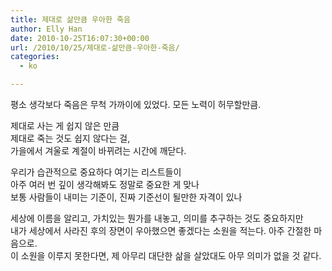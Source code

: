 ```yaml
---
title: 제대로 삶만큼 우아한 죽음
author: Elly Han
date: 2010-10-25T16:07:30+00:00
url: /2010/10/25/제대로-삶만큼-우아한-죽음/
categories:
  - ko

---
```

평소 생각보다 죽음은 무척 가까이에 있었다. 모든 노력이 허무할만큼.  
  
제대로 사는 게 쉽지 않은 만큼  
제대로 죽는 것도 쉽지 않다는 걸,  
가을에서 겨울로 계절이 바뀌려는 시간에 깨닫다.  
  
우리가 습관적으로 중요하다 여기는 리스트들이  
아주 여러 번 깊이 생각해봐도 정말로 중요한 게 맞나  
보통 사람들이 내미는 기준이, 진짜 기준선이 될만한 자격이 있나  
  
세상에 이름을 알리고, 가치있는 뭔가를 내놓고, 의미를 추구하는 것도 중요하지만  
내가 세상에서 사라진 후의 장면이 우아했으면 좋겠다는 소원을 적는다. 아주 간절한 마음으로.  
이 소원을 이루지 못한다면, 제 아무리 대단한 삶을 살았대도 아무 의미가 없을 것 같다.